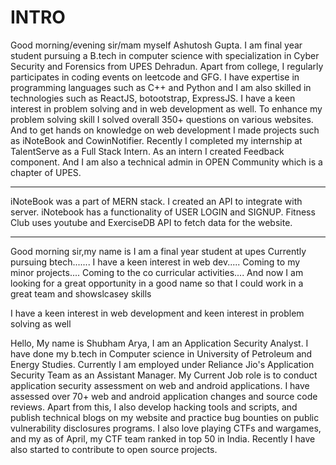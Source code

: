 # INTRO
Good morning/evening sir/mam myself  Ashutosh Gupta. I am final year student pursuing a B.tech in computer science with specialization  in Cyber Security and Forensics from UPES Dehradun. 
Apart from college, I regularly participates in coding events on leetcode and GFG.
I have expertise in programming languages such as  C++ and Python  and I am also skilled in technologies such as  ReactJS,  botootstrap, ExpressJS. 
I have a keen interest in problem solving   and in web development as well. To enhance my problem solving skill I solved overall  350+ questions on various websites. And to get hands on knowledge on web development I made projects such as iNoteBook and CowinNotifier.
Recently I completed my internship at TalentServe as a Full Stack Intern. As an intern I created Feedback component. And I am also a technical admin in OPEN Community which is a chapter of UPES. 

-----------------------------------------------------------------------
 iNoteBook was a part of MERN stack. I created an API to integrate with server. iNotebook has a functionality of USER LOGIN and SIGNUP. 
Fitness Club uses youtube and ExerciseDB API  to fetch data for the website. 

-----------------------------------------------------------------------


Good morning sir,my name is
I am a final year student at upes
Currently pursuing btech.......
I have a keen interest in web dev.....
Coming to my minor projects....
Coming to the co curricular activities....
And now I am looking for a great opportunity in a good name so that I could work in a great team and showslcasey skills

I have a keen interest in web development and keen interest in problem solving as well


Hello,
My name is Shubham Arya,
I am an Application Security Analyst.
I have done my b.tech in Computer science in University of Petroleum and Energy Studies.
Currently I am employed under Reliance Jio's Application Security Team as an Assistant Manager.
My Current Job role is to conduct application security assessment on web and android applications. I have assessed over 70+ web and android application changes and source code reviews. 
Apart from this, I also develop hacking tools and scripts, and publish technical blogs on my website and practice bug bounties on public vulnerability disclosures programs. I also love playing CTFs and wargames, and my as of April, my CTF team ranked in top 50 in India. Recently I have also started to contribute to open source projects.